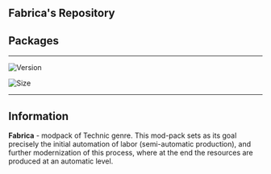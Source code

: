 ## Fabrica's Repository

## Packages

** **

![Version](https://img.shields.io/github/v/release/Avandelta/Fabrica?color=Yellow&include_prereleases&label=Release&style=for-the-badge)

![Size](https://img.shields.io/github/repo-size/Avandelta/Fabrica?color=Orange&label=Size&style=for-the-badge)

** **

## Information

**Fabrica** - modpack of Technic genre. This mod-pack sets as its goal precisely the initial automation of labor (semi-automatic production), and further modernization of this process, where at the end the resources are produced at an automatic level.